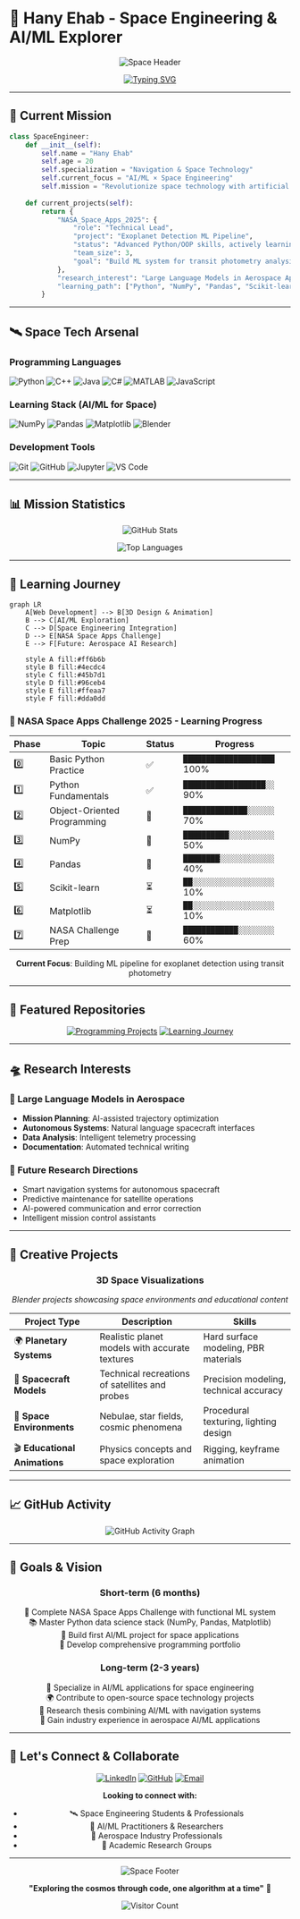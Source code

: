 # 🚀 Hany Ehab - Space Engineering & AI/ML Explorer

<div align="center">
  
  ![Space Header](https://capsule-render.vercel.app/api?type=waving&color=0:83a4d4,100:b6fbff&height=200&section=header&text=Space%20Engineering%20×%20AI/ML&fontSize=40&fontColor=fff&animation=twinkling&fontAlignY=35&desc=Exploring%20the%20intersection%20of%20artificial%20intelligence%20and%20space%20technology&descAlignY=55&descAlign=50)
  
  [![Typing SVG](https://readme-typing-svg.herokuapp.com?font=Fira+Code&pause=1000&color=36BCF7&center=true&vCenter=true&width=600&lines=Space+Engineering+Student+%F0%9F%9B%B0%EF%B8%8F;AI%2FML+%C3%97+Space+Technology+Explorer+%F0%9F%A4%96;NASA+Space+Apps+Challenge+2025+Team+Lead+%F0%9F%9A%80;Learning+AI%2FML+for+Space+Applications+%F0%9F%8C%8C)](https://git.io/typing-svg)

</div>

---

## 🎯 **Current Mission**

```python
class SpaceEngineer:
    def __init__(self):
        self.name = "Hany Ehab"
        self.age = 20
        self.specialization = "Navigation & Space Technology"
        self.current_focus = "AI/ML × Space Engineering"
        self.mission = "Revolutionize space technology with artificial intelligence"
        
    def current_projects(self):
        return {
            "NASA_Space_Apps_2025": {
                "role": "Technical Lead",
                "project": "Exoplanet Detection ML Pipeline",
                "status": "Advanced Python/OOP skills, actively learning NumPy/Pandas",
                "team_size": 3,
                "goal": "Build ML system for transit photometry analysis"
            },
            "research_interest": "Large Language Models in Aerospace Applications",
            "learning_path": ["Python", "NumPy", "Pandas", "Scikit-learn", "Deep Learning"]
        }
```

---

## 🛰️ **Space Tech Arsenal**

### **Programming Languages**
<p align="left">
  <img src="https://img.shields.io/badge/Python-3776AB?style=for-the-badge&logo=python&logoColor=white" alt="Python"/>
  <img src="https://img.shields.io/badge/C++-00599C?style=for-the-badge&logo=c%2B%2B&logoColor=white" alt="C++"/>
  <img src="https://img.shields.io/badge/Java-ED8B00?style=for-the-badge&logo=java&logoColor=white" alt="Java"/>
  <img src="https://img.shields.io/badge/C%23-239120?style=for-the-badge&logo=c-sharp&logoColor=white" alt="C#"/>
  <img src="https://img.shields.io/badge/MATLAB-0076A8?style=for-the-badge&logo=mathworks&logoColor=white" alt="MATLAB"/>
  <img src="https://img.shields.io/badge/JavaScript-F7DF1E?style=for-the-badge&logo=javascript&logoColor=black" alt="JavaScript"/>
</p>

### **Learning Stack (AI/ML for Space)**
<p align="left">
  <img src="https://img.shields.io/badge/NumPy-013243?style=for-the-badge&logo=numpy&logoColor=white" alt="NumPy"/>
  <img src="https://img.shields.io/badge/Pandas-150458?style=for-the-badge&logo=pandas&logoColor=white" alt="Pandas"/>
  <img src="https://img.shields.io/badge/Matplotlib-11557c?style=for-the-badge" alt="Matplotlib"/>
  <img src="https://img.shields.io/badge/Blender-F5792A?style=for-the-badge&logo=blender&logoColor=white" alt="Blender"/>
</p>

### **Development Tools**
<p align="left">
  <img src="https://img.shields.io/badge/Git-F05032?style=for-the-badge&logo=git&logoColor=white" alt="Git"/>
  <img src="https://img.shields.io/badge/GitHub-100000?style=for-the-badge&logo=github&logoColor=white" alt="GitHub"/>
  <img src="https://img.shields.io/badge/Jupyter-F37626?style=for-the-badge&logo=jupyter&logoColor=white" alt="Jupyter"/>
  <img src="https://img.shields.io/badge/VS_Code-007ACC?style=for-the-badge&logo=visual-studio-code&logoColor=white" alt="VS Code"/>
</p>

---

## 📊 **Mission Statistics**

<div align="center">
  
  ![GitHub Stats](https://github-readme-stats.vercel.app/api?username=hany73-max&show_icons=true&theme=tokyonight&hide_border=true&bg_color=0D1117&title_color=58A6FF&text_color=C9D1D9&icon_color=58A6FF)
  
  ![Top Languages](https://github-readme-stats.vercel.app/api/top-langs/?username=hany73-max&layout=compact&theme=tokyonight&hide_border=true&bg_color=0D1117&title_color=58A6FF&text_color=C9D1D9)

</div>

---

## 🌌 **Learning Journey**

```mermaid
graph LR
    A[Web Development] --> B[3D Design & Animation]
    B --> C[AI/ML Exploration]
    C --> D[Space Engineering Integration]
    D --> E[NASA Space Apps Challenge]
    E --> F[Future: Aerospace AI Research]
    
    style A fill:#ff6b6b
    style B fill:#4ecdc4
    style C fill:#45b7d1
    style D fill:#96ceb4
    style E fill:#ffeaa7
    style F fill:#dda0dd
```

### **🎯 NASA Space Apps Challenge 2025 - Learning Progress**

<div align="center">

| Phase | Topic | Status | Progress |
|-------|-------|--------|----------|
| 0️⃣ | Basic Python Practice | ✅ | `████████████████████` 100% |
| 1️⃣ | Python Fundamentals | ✅ | `██████████████████░░` 90% |
| 2️⃣ | Object-Oriented Programming | 🔄 | `██████████████░░░░░░` 70% |
| 3️⃣ | NumPy | 🔄 | `██████████░░░░░░░░░░` 50% |
| 4️⃣ | Pandas | 🔄 | `████████░░░░░░░░░░░░` 40% |
| 5️⃣ | Scikit-learn | ⏳ | `██░░░░░░░░░░░░░░░░░░` 10% |
| 6️⃣ | Matplotlib | ⏳ | `██░░░░░░░░░░░░░░░░░░` 10% |
| 7️⃣ | NASA Challenge Prep | 🔄 | `████████████░░░░░░░░` 60% |

**Current Focus**: Building ML pipeline for exoplanet detection using transit photometry

</div>

---

## 🚀 **Featured Repositories**

<div align="center">

[![Programming Projects](https://github-readme-stats.vercel.app/api/pin/?username=hany73-max&repo=Programming-Projects&theme=tokyonight&hide_border=true&bg_color=0D1117)](https://github.com/hany73-max/Programming-Projects)
[![Learning Journey](https://github-readme-stats.vercel.app/api/pin/?username=hany73-max&repo=learning-along-the-way&theme=tokyonight&hide_border=true&bg_color=0D1117)](https://github.com/hany73-max/learning-along-the-way)

</div>

---

## 🛸 **Research Interests**

### **🤖 Large Language Models in Aerospace**
- **Mission Planning**: AI-assisted trajectory optimization
- **Autonomous Systems**: Natural language spacecraft interfaces  
- **Data Analysis**: Intelligent telemetry processing
- **Documentation**: Automated technical writing

### **🌟 Future Research Directions**
- Smart navigation systems for autonomous spacecraft
- Predictive maintenance for satellite operations  
- AI-powered communication and error correction
- Intelligent mission control assistants

---

## 🎨 **Creative Projects**

<div align="center">

### **3D Space Visualizations**
*Blender projects showcasing space environments and educational content*

| Project Type | Description | Skills |
|--------------|-------------|--------|
| 🌍 **Planetary Systems** | Realistic planet models with accurate textures | Hard surface modeling, PBR materials |
| 🚀 **Spacecraft Models** | Technical recreations of satellites and probes | Precision modeling, technical accuracy |
| 🌌 **Space Environments** | Nebulae, star fields, cosmic phenomena | Procedural texturing, lighting design |
| 🎬 **Educational Animations** | Physics concepts and space exploration | Rigging, keyframe animation |

</div>

---

## 📈 **GitHub Activity**

<div align="center">
  
  ![GitHub Activity Graph](https://github-readme-activity-graph.vercel.app/graph?username=hany73-max&theme=tokyo-night&hide_border=true&bg_color=0D1117&color=58A6FF&line=58A6FF&point=C9D1D9)

</div>

---

## 🌟 **Goals & Vision**

<div align="center">

### **Short-term (6 months)**
🎯 Complete NASA Space Apps Challenge with functional ML system  
📚 Master Python data science stack (NumPy, Pandas, Matplotlib)  
🚀 Build first AI/ML project for space applications  
💼 Develop comprehensive programming portfolio  

### **Long-term (2-3 years)**
🔬 Specialize in AI/ML applications for space engineering  
🌍 Contribute to open-source space technology projects  
📖 Research thesis combining AI/ML with navigation systems  
🏢 Gain industry experience in aerospace AI/ML applications  

</div>

---

## 🤝 **Let's Connect & Collaborate**

<div align="center">

[![LinkedIn](https://img.shields.io/badge/LinkedIn-0077B5?style=for-the-badge&logo=linkedin&logoColor=white)](https://www.linkedin.com/in/hany-ehab-1525b02a7)
[![GitHub](https://img.shields.io/badge/GitHub-100000?style=for-the-badge&logo=github&logoColor=white)](https://github.com/hany73-max)
[![Email](https://img.shields.io/badge/Email-D14836?style=for-the-badge&logo=gmail&logoColor=white)](mailto:hanyelashry323@gmail.com)

**Looking to connect with:**
- 🛰️ Space Engineering Students & Professionals
- 🤖 AI/ML Practitioners & Researchers  
- 🚀 Aerospace Industry Professionals
- 🔬 Academic Research Groups

</div>

---

<div align="center">
  
  ![Space Footer](https://capsule-render.vercel.app/api?type=waving&color=0:b6fbff,100:83a4d4&height=120&section=footer&animation=twinkling)
  
  **"Exploring the cosmos through code, one algorithm at a time"** 🌌
  
  ![Visitor Count](https://komarev.com/ghpvc/?username=hany73-max&color=58A6FF&style=for-the-badge&label=Mission+Visitors)

</div>